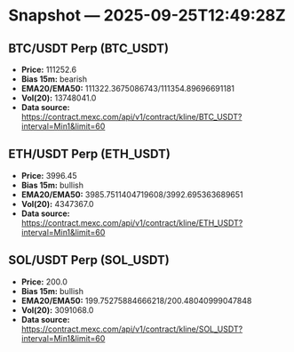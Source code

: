 # Snapshot — 2025-09-25T12:49:28Z

## BTC/USDT Perp (BTC_USDT)
- **Price:** 111252.6
- **Bias 15m:** bearish
- **EMA20/EMA50:** 111322.3675086743/111354.89696691181
- **Vol(20):** 13748041.0
- **Data source:** https://contract.mexc.com/api/v1/contract/kline/BTC_USDT?interval=Min1&limit=60

## ETH/USDT Perp (ETH_USDT)
- **Price:** 3996.45
- **Bias 15m:** bullish
- **EMA20/EMA50:** 3985.7511404719608/3992.695363689651
- **Vol(20):** 4347367.0
- **Data source:** https://contract.mexc.com/api/v1/contract/kline/ETH_USDT?interval=Min1&limit=60

## SOL/USDT Perp (SOL_USDT)
- **Price:** 200.0
- **Bias 15m:** bullish
- **EMA20/EMA50:** 199.75275884666218/200.48040999047848
- **Vol(20):** 3091068.0
- **Data source:** https://contract.mexc.com/api/v1/contract/kline/SOL_USDT?interval=Min1&limit=60
